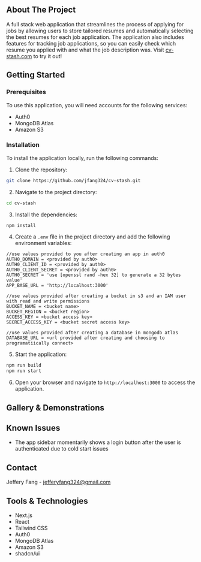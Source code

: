 ## About The Project

A full stack web application that streamlines the process of applying for jobs by allowing users to store tailored resumes and automatically selecting the best resumes for each job application. The application also includes features for tracking job applications, so you can easily check which resume you applied with and what the job description was. Visit [cv-stash.com](https://cv-stash.com) to try it out!

## Getting Started

### Prerequisites

To use this application, you will need accounts for the following services:

- Auth0
- MongoDB Atlas
- Amazon S3

### Installation

To install the application locally, run the following commands:

1. Clone the repository:

```sh
git clone https://github.com/jfang324/cv-stash.git
```

2. Navigate to the project directory:

```sh
cd cv-stash
```

3. Install the dependencies:

```sh
npm install
```

4. Create a `.env` file in the project directory and add the following environment variables:

```env
//use values provided to you after creating an app in auth0
AUTH0_DOMAIN = <provided by auth0>
AUTH0_CLIENT_ID = <provided by auth0>
AUTH0_CLIENT_SECRET = <provided by auth0>
AUTH0_SECRET = 'use [openssl rand -hex 32] to generate a 32 bytes value'
APP_BASE_URL = 'http://localhost:3000'

//use values provided after creating a bucket in s3 and an IAM user with read and write permissions
BUCKET_NAME = <bucket name>
BUCKET_REGION = <bucket region>
ACCESS_KEY = <bucket access key>
SECRET_ACCESS_KEY = <bucket secret access key>

//use values provided after creating a database in mongodb atlas
DATABASE_URL = <url provided after creating and choosing to programatiically connect>
```

5. Start the application:

```sh
npm run build
npm run start
```

6. Open your browser and navigate to `http://localhost:3000` to access the application.

## Gallery & Demonstrations

## Known Issues

- The app sidebar momentarily shows a login button after the user is authenticated due to cold start issues

## Contact

Jeffery Fang - [jefferyfang324@gmail.com](mailto:jefferyfang324@gmail.com)

## Tools & Technologies

- Next.js
- React
- Tailwind CSS
- Auth0
- MongoDB Atlas
- Amazon S3
- shadcn/ui
